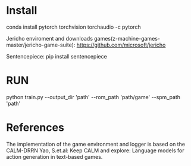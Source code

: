 # Install
conda install pytorch torchvision torchaudio -c pytorch

Jericho enviroment and downloads games(z-machine-games-master/jericho-game-suite): https://github.com/microsoft/jericho

Sentencepiece: pip install sentencepiece

# RUN
python train.py --output_dir 'path' --rom_path 'path/game' --spm_path 'path'

# References
The implementation of the game environment and logger is based on the CALM-DRRN 
Yao,  S.et.al: Keep  CALM  and  explore: Language  models  for  action  generation  in  text-based  games.

